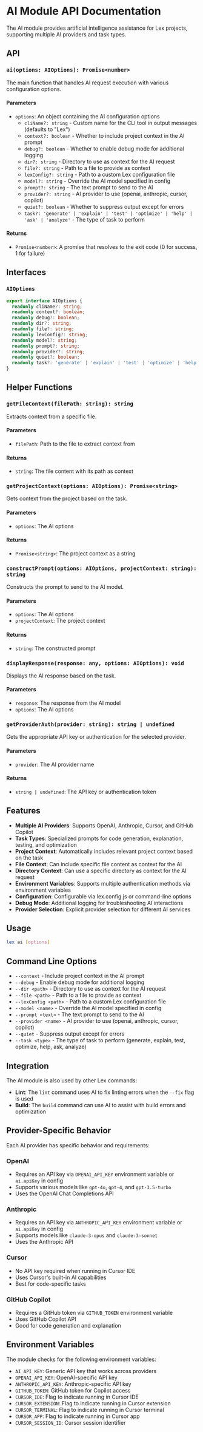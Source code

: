 # AI Module API Documentation

The AI module provides artificial intelligence assistance for Lex projects, supporting multiple AI providers and task types.

## API

### `ai(options: AIOptions): Promise<number>`

The main function that handles AI request execution with various configuration options.

#### Parameters

- `options`: An object containing the AI configuration options
  - `cliName?: string` - Custom name for the CLI tool in output messages (defaults to "Lex")
  - `context?: boolean` - Whether to include project context in the AI prompt
  - `debug?: boolean` - Whether to enable debug mode for additional logging
  - `dir?: string` - Directory to use as context for the AI request
  - `file?: string` - Path to a file to provide as context
  - `lexConfig?: string` - Path to a custom Lex configuration file
  - `model?: string` - Override the AI model specified in config
  - `prompt?: string` - The text prompt to send to the AI
  - `provider?: string` - AI provider to use (openai, anthropic, cursor, copilot)
  - `quiet?: boolean` - Whether to suppress output except for errors
  - `task?: 'generate' | 'explain' | 'test' | 'optimize' | 'help' | 'ask' | 'analyze'` - The type of task to perform

#### Returns

- `Promise<number>`: A promise that resolves to the exit code (0 for success, 1 for failure)

## Interfaces

### `AIOptions`

```typescript
export interface AIOptions {
  readonly cliName?: string;
  readonly context?: boolean;
  readonly debug?: boolean;
  readonly dir?: string;
  readonly file?: string;
  readonly lexConfig?: string;
  readonly model?: string;
  readonly prompt?: string;
  readonly provider?: string;
  readonly quiet?: boolean;
  readonly task?: 'generate' | 'explain' | 'test' | 'optimize' | 'help' | 'ask' | 'analyze';
}
```

## Helper Functions

### `getFileContext(filePath: string): string`

Extracts context from a specific file.

#### Parameters

- `filePath`: Path to the file to extract context from

#### Returns

- `string`: The file content with its path as context

### `getProjectContext(options: AIOptions): Promise<string>`

Gets context from the project based on the task.

#### Parameters

- `options`: The AI options

#### Returns

- `Promise<string>`: The project context as a string

### `constructPrompt(options: AIOptions, projectContext: string): string`

Constructs the prompt to send to the AI model.

#### Parameters

- `options`: The AI options
- `projectContext`: The project context

#### Returns

- `string`: The constructed prompt

### `displayResponse(response: any, options: AIOptions): void`

Displays the AI response based on the task.

#### Parameters

- `response`: The response from the AI model
- `options`: The AI options

### `getProviderAuth(provider: string): string | undefined`

Gets the appropriate API key or authentication for the selected provider.

#### Parameters

- `provider`: The AI provider name

#### Returns

- `string | undefined`: The API key or authentication token

## Features

- **Multiple AI Providers**: Supports OpenAI, Anthropic, Cursor, and GitHub Copilot
- **Task Types**: Specialized prompts for code generation, explanation, testing, and optimization
- **Project Context**: Automatically includes relevant project context based on the task
- **File Context**: Can include specific file content as context for the AI
- **Directory Context**: Can use a specific directory as context for the AI request
- **Environment Variables**: Supports multiple authentication methods via environment variables
- **Configuration**: Configurable via lex.config.js or command-line options
- **Debug Mode**: Additional logging for troubleshooting AI interactions
- **Provider Selection**: Explicit provider selection for different AI services

## Usage

```bash
lex ai [options]
```

## Command Line Options

- `--context` - Include project context in the AI prompt
- `--debug` - Enable debug mode for additional logging
- `--dir <path>` - Directory to use as context for the AI request
- `--file <path>` - Path to a file to provide as context
- `--lexConfig <path>` - Path to a custom Lex configuration file
- `--model <name>` - Override the AI model specified in config
- `--prompt <text>` - The text prompt to send to the AI
- `--provider <name>` - AI provider to use (openai, anthropic, cursor, copilot)
- `--quiet` - Suppress output except for errors
- `--task <type>` - The type of task to perform (generate, explain, test, optimize, help, ask, analyze)

## Integration

The AI module is also used by other Lex commands:

- **Lint**: The `lint` command uses AI to fix linting errors when the `--fix` flag is used
- **Build**: The `build` command can use AI to assist with build errors and optimization

## Provider-Specific Behavior

Each AI provider has specific behavior and requirements:

### OpenAI

- Requires an API key via `OPENAI_API_KEY` environment variable or `ai.apiKey` in config
- Supports various models like `gpt-4o`, `gpt-4`, and `gpt-3.5-turbo`
- Uses the OpenAI Chat Completions API

### Anthropic

- Requires an API key via `ANTHROPIC_API_KEY` environment variable or `ai.apiKey` in config
- Supports models like `claude-3-opus` and `claude-3-sonnet`
- Uses the Anthropic API

### Cursor

- No API key required when running in Cursor IDE
- Uses Cursor's built-in AI capabilities
- Best for code-specific tasks

### GitHub Copilot

- Requires a GitHub token via `GITHUB_TOKEN` environment variable
- Uses GitHub Copilot API
- Good for code generation and explanation

## Environment Variables

The module checks for the following environment variables:

- `AI_API_KEY`: Generic API key that works across providers
- `OPENAI_API_KEY`: OpenAI-specific API key
- `ANTHROPIC_API_KEY`: Anthropic-specific API key
- `GITHUB_TOKEN`: GitHub token for Copilot access
- `CURSOR_IDE`: Flag to indicate running in Cursor IDE
- `CURSOR_EXTENSION`: Flag to indicate running in Cursor extension
- `CURSOR_TERMINAL`: Flag to indicate running in Cursor terminal
- `CURSOR_APP`: Flag to indicate running in Cursor app
- `CURSOR_SESSION_ID`: Cursor session identifier
